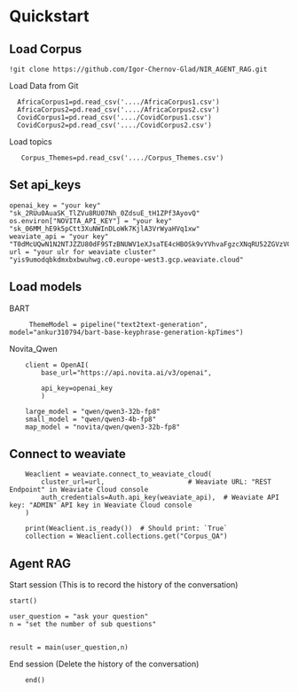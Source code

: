 # Quickstart #
## Load Corpus ##

    !git clone https://github.com/Igor-Chernov-Glad/NIR_AGENT_RAG.git

Load Data from Git

      AfricaCorpus1=pd.read_csv('..../AfricaCorpus1.csv')
      AfricaCorpus2=pd.read_csv('..../AfricaCorpus2.csv')
      CovidCorpus1=pd.read_csv('..../CovidCorpus1.csv')
      CovidCorpus2=pd.read_csv('..../CovidCorpus2.csv')

Load topics

       Corpus_Themes=pd.read_csv('..../Corpus_Themes.csv')

## Set api_keys ##

    openai_key = "your key"                        "sk_2RUu0AuaSK_TlZVu8RU07Nh_0ZdsuE_tH1ZPf3AyovQ"
    os.environ["NOVITA_API_KEY"] = "your key"      "sk_06MM_hE9k5pCtt3XuNWInDLoWk7KjlA3VrWyaHVq1xw"
    weaviate_api = "your key"                       "T0dMcUQwN1N2NTJZZU80dF9STzBNUWV1eXJsaTE4cHBOSk9vYVhvaFgzcXNqRU52ZGVzVC9wb25ubXdNPV92MjAw"
    url = "your ulr for weaviate cluster"           "yis9umodqbkdmxbxbwuhwg.c0.europe-west3.gcp.weaviate.cloud"

## Load models ##

BART

         ThemeModel = pipeline("text2text-generation", model="ankur310794/bart-base-keyphrase-generation-kpTimes")

Novita_Qwen

        client = OpenAI(
            base_url="https://api.novita.ai/v3/openai",

            api_key=openai_key
            )

        large_model = "qwen/qwen3-32b-fp8"
        small_model = "qwen/qwen3-4b-fp8"
        map_model = "novita/qwen/qwen3-32b-fp8"


## Connect to weaviate ##


        Weaclient = weaviate.connect_to_weaviate_cloud(
            cluster_url=url,                     # Weaviate URL: "REST Endpoint" in Weaviate Cloud console
            auth_credentials=Auth.api_key(weaviate_api),  # Weaviate API key: "ADMIN" API key in Weaviate Cloud console
        )
        
        print(Weaclient.is_ready())  # Should print: `True`
        collection = Weaclient.collections.get("Corpus_QA")



## Agent RAG ##
Start session (This is to record the history of the conversation)

    start()

    user_question = "ask your question"
    n = "set the number of sub questions"


    result = main(user_question,n)


End session (Delete the history of the conversation)   

        end()        
                
    
